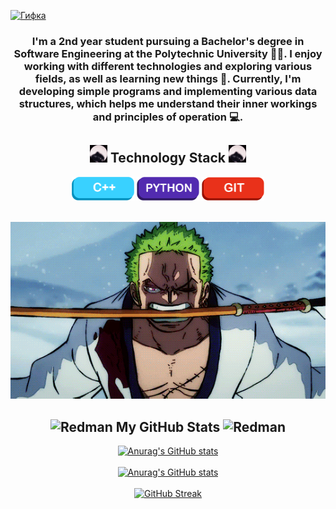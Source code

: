 
<a href="javascript:void(0)"> ![Гифка](/img/header.gif) </a>
<h3 align="center">

I'm a 2nd year student pursuing a Bachelor's degree in Software Engineering at the Polytechnic University 👨‍🎓. I enjoy working with different technologies and exploring various fields, as well as learning new things 👾. Currently, I'm developing simple programs and implementing various data structures, which helps me understand their inner workings and principles of operation 💻.

</h3>

<div align="center">
    <h2><img src="./img/pedro.gif" alt="Pedro" width="28"> Technology Stack <img src="./img/pedro.gif" alt="Pedro" width="28"> </h2> 
    <img src="./img/maket1.png" alt="C++" width="100">
    <img src="./img/maket2.png" alt="Python" width="100">
    <img src="./img/maket3.png" alt="Git" width="100">
</div>

<a href="javascript:void(0)"> <br> <img src="./gif/g4.gif" alt="gif" width="1280"> </a>

<div align="center">
    <h2><img src="./img/redMan.gif" alt="Redman" width="32"> My GitHub Stats <img src="./img/redMan.gif" alt="Redman" width="32"></h2>
</div>

<div align="center">
  <a href="https://github.com/DrakoshaDrak/github-readme-stats">
    <picture>
      <source media="(prefers-color-scheme: dark)" srcset="https://github-readme-stats.vercel.app/api?username=DrakoshaDrak&show=reviews&show_icons=true&theme=midnight-purple&include_all_commits=true&bg_color=00000000#gh-dark-mode-only">
      <source media="(prefers-color-scheme: light)" srcset="https://github-readme-stats.vercel.app/api?username=DrakoshaDrak&show=reviews&show_icons=true&include_all_commits=true&theme=graywhite&bg_color=00000000#gh-light-mode-only">
      <img src="https://github-readme-stats.vercel.app/api?username=DrakoshaDrak&show=reviews&show_icons=true&theme=default&include_all_commits=true" alt="Anurag's GitHub stats">
    </picture>
  </a>
</div>
&nbsp; &nbsp;
<div align="center">
  <a href="https://github.com/DrakoshaDrak/github-readme-stats">
    <picture>
      <source media="(prefers-color-scheme: dark)" srcset="https://github-readme-stats.vercel.app/api/top-langs/?username=DrakoshaDrak&layout=donut&theme=midnight-purple&bg_color=00000000#gh-dark-mode-only">
      <source media="(prefers-color-scheme: light)" srcset="https://github-readme-stats.vercel.app/api/top-langs/?username=DrakoshaDrak&layout=donut&theme=graywhite&bg_color=00000000#gh-light-mode-only">
      <img src="https://github-readme-stats.vercel.app/api?username=DrakoshaDrak&show=reviews&show_icons=true&theme=default" alt="Anurag's GitHub stats">
    </picture>
  </a>
</div>
&nbsp; &nbsp;
<div align="center">
  <a href="https://git.io/streak-stats">
    <picture>
      <source media="(prefers-color-scheme: dark)" srcset="https://streak-stats.demolab.com?user=DrakoshaDrak&theme=midnight-purple&background=00000000&hide_border=00000000">
      <source media="(prefers-color-scheme: light)" srcset="https://streak-stats.demolab.com?user=DrakoshaDrak&theme=graywhite&background=00000000&hide_border=00000000">
      <img src="https://streak-stats.demolab.com/?username=DrakoshaDrak&theme=default" alt="GitHub Streak">
    </picture>
  </a>
</div>

